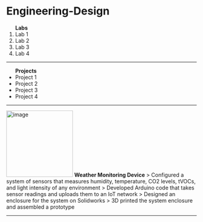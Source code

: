 # Engineering-Design
<ol>
  <strong>Labs</strong>
  <li>Lab 1</li>
  <li>Lab 2</li>
  <li>Lab 3</li>
  <li>Lab 4</li>
</ol>

------------------------------------------------------------

<ul>
  <strong>Projects</strong>
  <li>Project 1</li>
  <li>Project 2</li>
  <li>Project 3</li>
  <li>Project 4</li>
</ul>

--------------------------------

<img width="176" alt="image" src="https://github.com/user-attachments/assets/7900b2ee-0cbf-4603-a900-23f1213101d8" />
<strong>Weather Monitoring Device</strong>
> Configured a system of sensors that measures humidity, temperature, CO2 levels, tVOCs, and light intensity of any environment
> Developed Arduino code that takes sensor readings and uploads them to an IoT network 
> Designed an enclosure for the system on Solidworks
> 3D printed the system enclosure and assembled a prototype

--------------------------------
